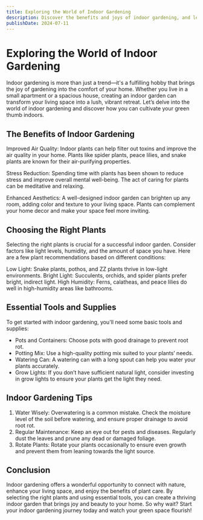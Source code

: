 ```yaml
---
title: Exploring the World of Indoor Gardening
description: Discover the benefits and joys of indoor gardening, and learn how to create your own lush indoor oasis.
publishDate: 2024-07-11
---
```


# Exploring the World of Indoor Gardening

Indoor gardening is more than just a trend—it's a fulfilling hobby that brings the joy of gardening into the comfort of your home. Whether you live in a small apartment or a spacious house, creating an indoor garden can transform your living space into a lush, vibrant retreat. Let’s delve into the world of indoor gardening and discover how you can cultivate your green thumb indoors.

## The Benefits of Indoor Gardening

Improved Air Quality: Indoor plants can help filter out toxins and improve the air quality in your home. Plants like spider plants, peace lilies, and snake plants are known for their air-purifying properties.

Stress Reduction: Spending time with plants has been shown to reduce stress and improve overall mental well-being. The act of caring for plants can be meditative and relaxing.

Enhanced Aesthetics: A well-designed indoor garden can brighten up any room, adding color and texture to your living space. Plants can complement your home decor and make your space feel more inviting.

## Choosing the Right Plants

Selecting the right plants is crucial for a successful indoor garden. Consider factors like light levels, humidity, and the amount of space you have. Here are a few plant recommendations based on different conditions:

Low Light: Snake plants, pothos, and ZZ plants thrive in low-light environments.
Bright Light: Succulents, orchids, and spider plants prefer bright, indirect light.
High Humidity: Ferns, calatheas, and peace lilies do well in high-humidity areas like bathrooms.

## Essential Tools and Supplies

To get started with indoor gardening, you'll need some basic tools and supplies:

- Pots and Containers: Choose pots with good drainage to prevent root rot.
- Potting Mix: Use a high-quality potting mix suited to your plants’ needs.
- Watering Can: A watering can with a long spout can help you water your plants accurately.
- Grow Lights: If you don’t have sufficient natural light, consider investing in grow lights to ensure your plants get the light they need.

## Indoor Gardening Tips

1. Water Wisely: Overwatering is a common mistake. Check the moisture level of the soil before watering, and ensure proper drainage to avoid root rot.
2. Regular Maintenance: Keep an eye out for pests and diseases. Regularly dust the leaves and prune any dead or damaged foliage.
3. Rotate Plants: Rotate your plants occasionally to ensure even growth and prevent them from leaning towards the light source.

## Conclusion

Indoor gardening offers a wonderful opportunity to connect with nature, enhance your living space, and enjoy the benefits of plant care. By selecting the right plants and using essential tools, you can create a thriving indoor garden that brings joy and beauty to your home. So why wait? Start your indoor gardening journey today and watch your green space flourish!
